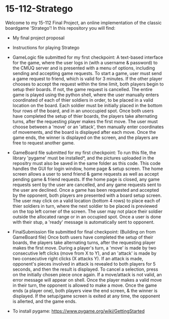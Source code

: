 # 15-112-Stratego
Welcome to my 15-112 Final Project, an online implementation of the classic boardgame 'Stratego'!
In this repository you will find:

* My final project proposal

* Instructions for playing Stratego

* GameLogic file submitted for my first checkpoint: A text-based interface for the game, where the user logs in (with a username & password) to the CMUQ server and is presented with a menu of options, including sending and accepting game requests. To start a game, user must send a game request to friend, which is valid for 3 minutes. If the other player chooses to accept the request within the time limit, both players begin to setup their boards. If not, the game request is cancelled. The entire game is played using the python shell, where the user manually enters coordinated of each of thier soldiers in order, to be placed in a valid location on the board. Each soldier must be initially placed in the bottom four rows of the board, and in an unoccupied spot. Once both users have completed the setup of thier boards, the players take alternating turns, after the requesting player makes the first move. The user must choose between a 'move' or an 'attack', then manually enter coordinates of movements, and the board is displayed after each move. Once the game ends, the winner is displayed on the screen, and the players are free to request another game.

* GameBoard file submitted for my first checkpoint: To run this file, the library 'pygame' must be installed*, and the pictures uploaded in the repositry must also be saved in the same folder as this code. This code handles the GUI for login window, home page & setup screen. The home screen allows a user to send friend & game requests as well as accept pending game & friend requests. If the home page is closed, any game requests sent by the user are cancelled, and any game requests sent to the user are declined. Once a game has been requested and accepted by the opponent, both players are presented with a board setup screen. The user may click on a valid location (bottom 4 rows) to place each of thier soldiers in turn, where the next soldier to be placed is previewed on the top left corner of the screen. The user may not place their soldier outside the allocated range or in an occupied spot. Once a user is done with their stup, a 'ready' message is automatically sent to opponent.

* FinalSubmission file submitted for final checkpoint: (Building on from GameBoard file) Once both users have completed the setup of their boards, the players take alternating turns, after the requesting player makes the first move. During a player's turn, a 'move' is made by two consecutive left clicks (move from X to Y), and an 'attack' is made by two consecutive right clicks (X attacks Y). If an attack is made, opponent's pieces involved in attack is revealed to both players for 5 seconds, and then the result is displayed. To cancel a selection, press on the initially chosen piece once again. If a move/attack is not valid, an error message will appear on shell. Once the player makes a valid move in their turn, the opponent is allowed to make a move. Once the game ends (a player one), both players view the end screen, & the winner is displayed. If the setup/game screen is exited at any time, the opponent is allerted, and the game ends.

* To install pygame: https://www.pygame.org/wiki/GettingStarted
